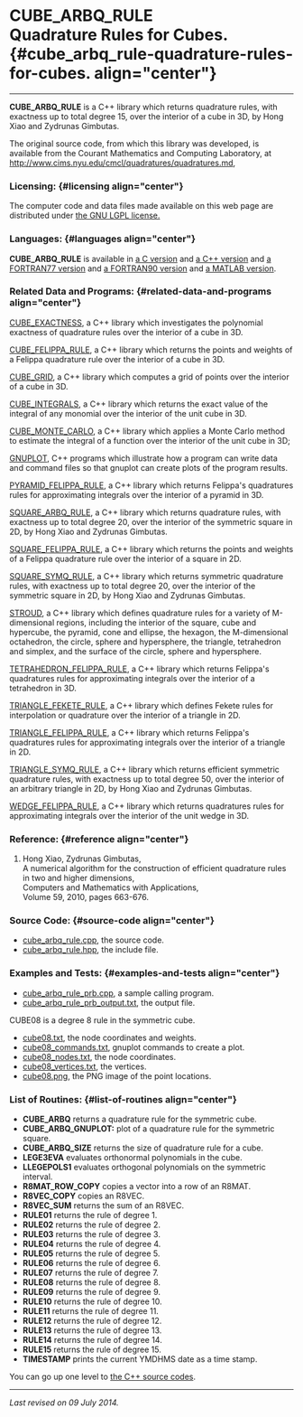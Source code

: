 CUBE\_ARBQ\_RULE\
Quadrature Rules for Cubes. {#cube_arbq_rule-quadrature-rules-for-cubes. align="center"}
===========================

------------------------------------------------------------------------

**CUBE\_ARBQ\_RULE** is a C++ library which returns quadrature rules,
with exactness up to total degree 15, over the interior of a cube in 3D,
by Hong Xiao and Zydrunas Gimbutas.

The original source code, from which this library was developed, is
available from the Courant Mathematics and Computing Laboratory, at
<http://www.cims.nyu.edu/cmcl/quadratures/quadratures.md>,

### Licensing: {#licensing align="center"}

The computer code and data files made available on this web page are
distributed under [the GNU LGPL license.](../../txt/gnu_lgpl.txt)

### Languages: {#languages align="center"}

**CUBE\_ARBQ\_RULE** is available in [a C
version](../../c_src/cube_arbq_rule/cube_arbq_rule.md) and [a C++
version](../../master/cube_arbq_rule/cube_arbq_rule.md) and [a
FORTRAN77 version](../../f77_src/cube_arbq_rule/cube_arbq_rule.md) and
[a FORTRAN90 version](../../f_src/cube_arbq_rule/cube_arbq_rule.md)
and [a MATLAB version](../../m_src/cube_arbq_rule/cube_arbq_rule.md).

### Related Data and Programs: {#related-data-and-programs align="center"}

[CUBE\_EXACTNESS](../../master/cube_exactness/cube_exactness.md), a
C++ library which investigates the polynomial exactness of quadrature
rules over the interior of a cube in 3D.

[CUBE\_FELIPPA\_RULE](../../master/cube_felippa_rule/cube_felippa_rule.md),
a C++ library which returns the points and weights of a Felippa
quadrature rule over the interior of a cube in 3D.

[CUBE\_GRID](../../master/cube_grid/cube_grid.md), a C++ library
which computes a grid of points over the interior of a cube in 3D.

[CUBE\_INTEGRALS](../../master/cube_integrals/cube_integrals.md), a
C++ library which returns the exact value of the integral of any
monomial over the interior of the unit cube in 3D.

[CUBE\_MONTE\_CARLO](../../master/cube_monte_carlo/cube_monte_carlo.md),
a C++ library which applies a Monte Carlo method to estimate the
integral of a function over the interior of the unit cube in 3D;

[GNUPLOT](../../master/gnuplot/gnuplot.md), C++ programs which
illustrate how a program can write data and command files so that
gnuplot can create plots of the program results.

[PYRAMID\_FELIPPA\_RULE](../../master/pyramid_felippa_rule/pyramid_felippa_rule.md),
a C++ library which returns Felippa's quadratures rules for
approximating integrals over the interior of a pyramid in 3D.

[SQUARE\_ARBQ\_RULE](../../master/square_arbq_rule/square_arbq_rule.md),
a C++ library which returns quadrature rules, with exactness up to total
degree 20, over the interior of the symmetric square in 2D, by Hong Xiao
and Zydrunas Gimbutas.

[SQUARE\_FELIPPA\_RULE](../../master/square_felippa_rule/square_felippa_rule.md),
a C++ library which returns the points and weights of a Felippa
quadrature rule over the interior of a square in 2D.

[SQUARE\_SYMQ\_RULE](../../master/square_symq_rule/square_symq_rule.md),
a C++ library which returns symmetric quadrature rules, with exactness
up to total degree 20, over the interior of the symmetric square in 2D,
by Hong Xiao and Zydrunas Gimbutas.

[STROUD](../../master/stroud/stroud.md), a C++ library which defines
quadrature rules for a variety of M-dimensional regions, including the
interior of the square, cube and hypercube, the pyramid, cone and
ellipse, the hexagon, the M-dimensional octahedron, the circle, sphere
and hypersphere, the triangle, tetrahedron and simplex, and the surface
of the circle, sphere and hypersphere.

[TETRAHEDRON\_FELIPPA\_RULE](../../master/tetrahedron_felippa_rule/tetrahedron_felippa_rule.md),
a C++ library which returns Felippa's quadratures rules for
approximating integrals over the interior of a tetrahedron in 3D.

[TRIANGLE\_FEKETE\_RULE](../../master/triangle_fekete_rule/triangle_fekete_rule.md),
a C++ library which defines Fekete rules for interpolation or quadrature
over the interior of a triangle in 2D.

[TRIANGLE\_FELIPPA\_RULE](../../master/triangle_felippa_rule/triangle_felippa_rule.md),
a C++ library which returns Felippa's quadratures rules for
approximating integrals over the interior of a triangle in 2D.

[TRIANGLE\_SYMQ\_RULE](../../master/triangle_symq_rule/triangle_symq_rule.md),
a C++ library which returns efficient symmetric quadrature rules, with
exactness up to total degree 50, over the interior of an arbitrary
triangle in 2D, by Hong Xiao and Zydrunas Gimbutas.

[WEDGE\_FELIPPA\_RULE](../../master/wedge_felippa_rule/wedge_felippa_rule.md),
a C++ library which returns quadratures rules for approximating
integrals over the interior of the unit wedge in 3D.

### Reference: {#reference align="center"}

1.  Hong Xiao, Zydrunas Gimbutas,\
    A numerical algorithm for the construction of efficient quadrature
    rules in two and higher dimensions,\
    Computers and Mathematics with Applications,\
    Volume 59, 2010, pages 663-676.

### Source Code: {#source-code align="center"}

-   [cube\_arbq\_rule.cpp](cube_arbq_rule.cpp), the source code.
-   [cube\_arbq\_rule.hpp](cube_arbq_rule.hpp), the include file.

### Examples and Tests: {#examples-and-tests align="center"}

-   [cube\_arbq\_rule\_prb.cpp](cube_arbq_rule_prb.cpp), a sample
    calling program.
-   [cube\_arbq\_rule\_prb\_output.txt](cube_arbq_rule_prb_output.txt),
    the output file.

CUBE08 is a degree 8 rule in the symmetric cube.

-   [cube08.txt](cube08.txt), the node coordinates and weights.
-   [cube08\_commands.txt](cube08_commands.txt), gnuplot commands to
    create a plot.
-   [cube08\_nodes.txt](cube08_nodes.txt), the node coordinates.
-   [cube08\_vertices.txt](cube08_vertices.txt), the vertices.
-   [cube08.png](cube08.png), the PNG image of the point locations.

### List of Routines: {#list-of-routines align="center"}

-   **CUBE\_ARBQ** returns a quadrature rule for the symmetric cube.
-   **CUBE\_ARBQ\_GNUPLOT:** plot of a quadrature rule for the symmetric
    square.
-   **CUBE\_ARBQ\_SIZE** returns the size of quadrature rule for a cube.
-   **LEGE3EVA** evaluates orthonormal polynomials in the cube.
-   **LLEGEPOLS1** evaluates orthogonal polynomials on the symmetric
    interval.
-   **R8MAT\_ROW\_COPY** copies a vector into a row of an R8MAT.
-   **R8VEC\_COPY** copies an R8VEC.
-   **R8VEC\_SUM** returns the sum of an R8VEC.
-   **RULE01** returns the rule of degree 1.
-   **RULE02** returns the rule of degree 2.
-   **RULE03** returns the rule of degree 3.
-   **RULE04** returns the rule of degree 4.
-   **RULE05** returns the rule of degree 5.
-   **RULE06** returns the rule of degree 6.
-   **RULE07** returns the rule of degree 7.
-   **RULE08** returns the rule of degree 8.
-   **RULE09** returns the rule of degree 9.
-   **RULE10** returns the rule of degree 10.
-   **RULE11** returns the rule of degree 11.
-   **RULE12** returns the rule of degree 12.
-   **RULE13** returns the rule of degree 13.
-   **RULE14** returns the rule of degree 14.
-   **RULE15** returns the rule of degree 15.
-   **TIMESTAMP** prints the current YMDHMS date as a time stamp.

You can go up one level to [the C++ source codes](../cpp_src.md).

------------------------------------------------------------------------

*Last revised on 09 July 2014.*
